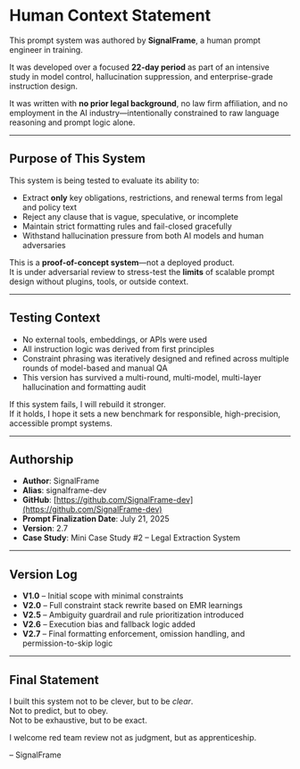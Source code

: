 # Human Context Statement

This prompt system was authored by **SignalFrame**, a human prompt engineer in training.

It was developed over a focused **22-day period** as part of an intensive study in model control, hallucination suppression, and enterprise-grade instruction design.

It was written with **no prior legal background**, no law firm affiliation, and no employment in the AI industry—intentionally constrained to raw language reasoning and prompt logic alone.

---

## Purpose of This System

This system is being tested to evaluate its ability to:

- Extract **only** key obligations, restrictions, and renewal terms from legal and policy text  
- Reject any clause that is vague, speculative, or incomplete  
- Maintain strict formatting rules and fail-closed gracefully  
- Withstand hallucination pressure from both AI models and human adversaries

This is a **proof-of-concept system**—not a deployed product.  
It is under adversarial review to stress-test the **limits** of scalable prompt design without plugins, tools, or outside context.

---

## Testing Context

- No external tools, embeddings, or APIs were used  
- All instruction logic was derived from first principles  
- Constraint phrasing was iteratively designed and refined across multiple rounds of model-based and manual QA  
- This version has survived a multi-round, multi-model, multi-layer hallucination and formatting audit

If this system fails, I will rebuild it stronger.  
If it holds, I hope it sets a new benchmark for responsible, high-precision, accessible prompt systems.

---

## Authorship

- **Author**: SignalFrame  
- **Alias**: signalframe-dev  
- **GitHub**: [https://github.com/SignalFrame-dev](https://github.com/SignalFrame-dev)  
- **Prompt Finalization Date**: July 21, 2025  
- **Version**: 2.7  
- **Case Study**: Mini Case Study #2 – Legal Extraction System

---

## Version Log

- **V1.0** – Initial scope with minimal constraints  
- **V2.0** – Full constraint stack rewrite based on EMR learnings  
- **V2.5** – Ambiguity guardrail and rule prioritization introduced  
- **V2.6** – Execution bias and fallback logic added  
- **V2.7** – Final formatting enforcement, omission handling, and permission-to-skip logic

---

## Final Statement

I built this system not to be clever, but to be *clear*.  
Not to predict, but to obey.  
Not to be exhaustive, but to be exact.

I welcome red team review not as judgment, but as apprenticeship.

– SignalFrame


